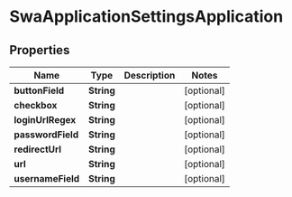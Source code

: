 

# SwaApplicationSettingsApplication


## Properties

| Name | Type | Description | Notes |
|------------ | ------------- | ------------- | -------------|
|**buttonField** | **String** |  |  [optional] |
|**checkbox** | **String** |  |  [optional] |
|**loginUrlRegex** | **String** |  |  [optional] |
|**passwordField** | **String** |  |  [optional] |
|**redirectUrl** | **String** |  |  [optional] |
|**url** | **String** |  |  [optional] |
|**usernameField** | **String** |  |  [optional] |




